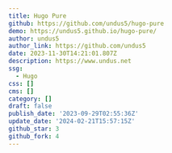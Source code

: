 ```yaml
---
title: Hugo Pure
github: https://github.com/undus5/hugo-pure
demo: https://undus5.github.io/hugo-pure/
author: undus5
author_link: https://github.com/undus5
date: 2023-11-30T14:21:01.807Z
description: https://www.undus.net
ssg:
  - Hugo
css: []
cms: []
category: []
draft: false
publish_date: '2023-09-29T02:55:36Z'
update_date: '2024-02-21T15:57:15Z'
github_star: 3
github_fork: 4
---
```

